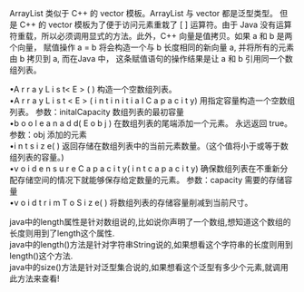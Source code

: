 ArrayList 类似于 C++ 的 vector 模板。ArrayList 与 vector 都是泛型类型。 但 是 C++ 的 vector 模板为了便于访问元素重栽了 [ ] 运算符。由于 Java 没有运算符重载，所以必须调用显式的方法。此外，C++ 向量是值拷贝。如果 a 和 b 是两个向量， 賦值操作 a = b 将会构造一个与 b 长度相同的新向量 a, 并将所有的元素由 b 拷贝到 a, 而在Java 中， 这条赋值语句的操作结果是让 a 和 b 引用同一个数组列表。

•A r r a y L i s t< E > ( )
构造一个空数组列表。 <br>•A r r a y L i s t < E > ( i n t i n i t i a l C a p a c i t y)
用指定容量构造一个空数组列表。
参数：initalCapacity 数组列表的最初容量<br>
•b o o l e a n a d d( E o b j )
在数组列表的尾端添加一个元素。 永远返回 true。
参数：obj 添加的元素<br>
•i n t s i z e( )
返回存储在数组列表中的当前元素数量。（这个值将小于或等于数组列表的容量。)<br> •v o i d e n s u r e C a p a c i t y( i n t c a p a c i t y)
确保数组列表在不重新分配存储空间的情况下就能够保存给定数量的元素。
参数：capacity 需要的存储容量<br>
•v o i d t r i m T o S i z e( )
将数组列表的存储容量削减到当前尺寸。

java中的length属性是针对数组说的,比如说你声明了一个数组,想知道这个数组的长度则用到了length这个属性.<br>
java中的length()方法是针对字符串String说的,如果想看这个字符串的长度则用到length()这个方法.<br>
java中的size()方法是针对泛型集合说的,如果想看这个泛型有多少个元素,就调用此方法来查看!<br>
